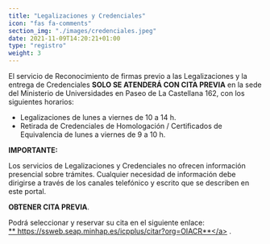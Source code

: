 ```yaml
---
title: "Legalizaciones y Credenciales"
icon: "fas fa-comments"
section_img: "./images/credenciales.jpeg"
date: 2021-11-09T14:20:21+01:00
type: "registro"
weight: 3
---
```

El servicio de Reconocimiento de firmas previo a las Legalizaciones y la entrega de Credenciales **SOLO SE ATENDERÁ CON CITA PREVIA** en la sede del Ministerio de Universidades en Paseo de La Castellana 162, con los siguientes horarios:  

 - Legalizaciones de lunes a viernes de 10 a 14 h.
 - Retirada de Credenciales de Homologación / Certificados de Equivalencia de lunes a viernes de 9 a 10 h.  

**IMPORTANTE:**  

Los servicios de Legalizaciones y Credenciales no ofrecen información presencial sobre trámites. Cualquier necesidad de información debe dirigirse a través de los canales telefónico y escrito que se describen en este portal.  

**OBTENER CITA PREVIA**.  

Podrá seleccionar y reservar su cita en el siguiente enlace: <a href="https://ssweb.seap.minhap.es/icpplus/citar?org=OIACR" target="_blank">**&nbsp;https://ssweb.seap.minhap.es/icpplus/citar?org=OIACR**</a> . 
